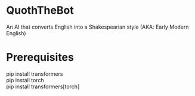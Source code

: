 # QuothTheBot
An AI that converts English into a Shakespearian style (AKA: Early Modern English)


# Prerequisites
pip install transformers    
pip install torch   
pip install transformers[torch]    